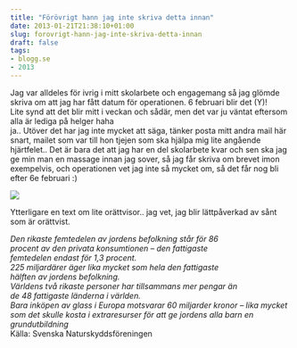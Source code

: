 ```yaml
---
title: "Förövrigt hann jag inte skriva detta innan"
date: 2013-01-21T21:38:10+01:00
slug: forovrigt-hann-jag-inte-skriva-detta-innan
draft: false
tags:
- blogg.se
- 2013
---
```

Jag var alldeles för ivrig i mitt skolarbete och engagemang så jag glömde skriva om att jag har fått datum för operationen. 6 februari blir det (Y)!  
Lite synd att det blir mitt i veckan och sådär, men det var ju väntat eftersom alla är lediga på helger haha  
ja.. Utöver det har jag inte mycket att säga, tänker posta mitt andra mail här snart, mailet som var till hon tjejen som ska hjälpa mig lite angående hjärtfelet.. Det är bara det att jag har en del skolarbete kvar och sen ska jag ge min man en massage innan jag sover, så jag får skriva om brevet imon exempelvis, och operationen vet jag inte så mycket om, så det får nog bli efter 6e februari :)

![](/assets/images/blogg.se/koala_50fda72fe087c35d6f4d5f8f.jpg)

  
  
Ytterligare en text om lite orättvisor.. jag vet, jag blir lättpåverkad av sånt som är orättvist.  
  
_Den rikaste_ _femtedelen av jordens befolkning står för 86_  
_procent av den privata konsumtionen – den fattigaste_  
_femtedelen endast för 1,3 procent.  
225_ _miljardärer äger lika mycket som hela den fattigaste_  
_hälften av jordens befolkning.  
Världens två_ _rikaste personer har tillsammans mer pengar än_  
_de 48 fattigaste länderna i världen.  
Bara inköpen_ _av glass i Europa motsvarar 60 miljarder kronor_ _– lika mycket som det skulle kosta i extraresurser_ _för att ge jordens alla barn en grundutbildning_  
Källa: Svenska Naturskyddsföreningen